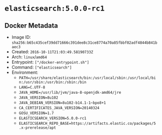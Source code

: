 # `elasticsearch:5.0.0-rc1`

## Docker Metadata

- Image ID: `sha256:b65c435cef39dd71666c391dee8c31ce8774a70a85fbbf02adf4844b841baec3`
- Created: `2016-10-11T21:03:49.58190733Z`
- Arch: `linux`/`amd64`
- Entrypoint: `["/docker-entrypoint.sh"]`
- Command: `["elasticsearch"]`
- Environment:
  - `PATH=/usr/share/elasticsearch/bin:/usr/local/sbin:/usr/local/bin:/usr/sbin:/usr/bin:/sbin:/bin`
  - `LANG=C.UTF-8`
  - `JAVA_HOME=/usr/lib/jvm/java-8-openjdk-amd64/jre`
  - `JAVA_VERSION=8u102`
  - `JAVA_DEBIAN_VERSION=8u102-b14.1-1~bpo8+1`
  - `CA_CERTIFICATES_JAVA_VERSION=20140324`
  - `GOSU_VERSION=1.7`
  - `ELASTICSEARCH_VERSION=5.0.0-rc1`
  - `ELASTICSEARCH_REPO_BASE=https://artifacts.elastic.co/packages/5.x-prerelease/apt`
